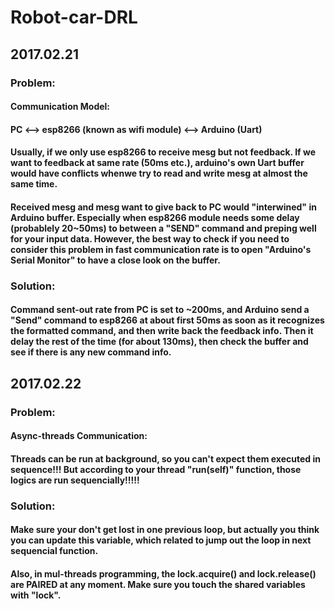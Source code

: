 # Robot-car-DRL

##  2017.02.21

### Problem:

#### Communication Model:
#### PC <--> esp8266 (known as wifi module) <--> Arduino (Uart)
#### Usually, if we only use esp8266 to receive mesg but not feedback. If we want to feedback at same rate (50ms etc.), arduino's own Uart buffer would have conflicts whenwe try to read and write mesg at almost the same time.
#### Received mesg and mesg want to give back to PC would "interwined" in Arduino buffer. Especially when esp8266 module needs some delay (probablely 20~50ms) to between a "SEND" command and preping well for your input data. However, the best way to check if you need to consider this problem in fast communication rate is to open "Arduino's Serial Monitor" to have a close look on the buffer.

### Solution:

#### Command sent-out rate from PC is set to ~200ms, and Arduino send a "Send" command to esp8266 at about first 50ms as soon as it recognizes the formatted command, and then write back the feedback info. Then it delay the rest of the time (for about 130ms), then check the buffer and see if there is any new command info. 

## 2017.02.22

### Problem:

#### Async-threads Communication:
#### Threads can be run at background, so you can't expect them executed in sequence!!! But according to your thread "run(self)" function, those logics are run sequencially!!!!!

### Solution:
#### Make sure your don't get lost in one previous loop, but actually you think you can update this variable, which related to jump out the loop in next sequencial function.
#### Also, in mul-threads programming, the lock.acquire() and  lock.release() are PAIRED at any moment. Make sure you touch the shared variables with "lock".